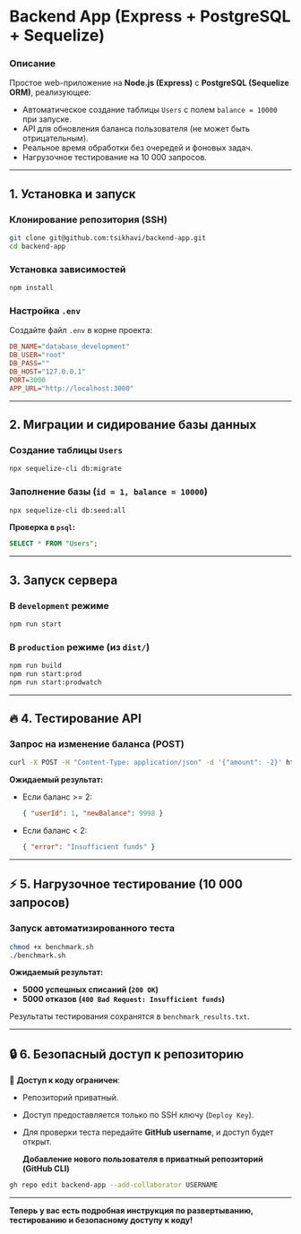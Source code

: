# Backend App (Express + PostgreSQL + Sequelize)

### Описание

Простое web-приложение на **Node.js (Express)** с **PostgreSQL (Sequelize ORM)**, реализующее:

- Автоматическое создание таблицы `Users` с полем `balance = 10000` при запуске.
- API для обновления баланса пользователя (не может быть отрицательным).
- Реальное время обработки без очередей и фоновых задач.
- Нагрузочное тестирование на 10 000 запросов.

---

## 1. Установка и запуск

### Клонирование репозитория (SSH)

```bash
git clone git@github.com:tsikhavi/backend-app.git
cd backend-app
```

### Установка зависимостей

```bash
npm install
```

### Настройка `.env`

Создайте файл `.env` в корне проекта:

```ini
DB_NAME="database_development"
DB_USER="root"
DB_PASS=""
DB_HOST="127.0.0.1"
PORT=3000
APP_URL="http://localhost:3000"

```

---

## 2. Миграции и сидирование базы данных

### Создание таблицы `Users`

```bash
npx sequelize-cli db:migrate
```

### Заполнение базы (`id = 1, balance = 10000`)

```bash
npx sequelize-cli db:seed:all
```

**Проверка в `psql`:**

```sql
SELECT * FROM "Users";
```

---

## 3. Запуск сервера

### В `development` режиме

```bash
npm run start
```

### В `production` режиме (из `dist/`)

```bash
npm run build
npm run start:prod
npm run start:prodwatch
```

---

## 🔥 4. Тестирование API

### Запрос на **изменение баланса** (POST)

```bash
curl -X POST -H "Content-Type: application/json" -d '{"amount": -2}' http://localhost:3000/users/1/balance
```

**Ожидаемый результат:**

- Если баланс >= 2:
  ```json
  { "userId": 1, "newBalance": 9998 }
  ```
- Если баланс < 2:
  ```json
  { "error": "Insufficient funds" }
  ```

---

## ⚡ 5. Нагрузочное тестирование (10 000 запросов)

### Запуск автоматизированного теста

```bash
chmod +x benchmark.sh
./benchmark.sh
```

**Ожидаемый результат:**

- **5000 успешных списаний (`200 OK`)**
- **5000 отказов (`400 Bad Request: Insufficient funds`)**

Результаты тестирования сохранятся в `benchmark_results.txt`.

---

## 🔒 6. Безопасный доступ к репозиторию

🔐 **Доступ к коду ограничен**:

- Репозиторий приватный.
- Доступ предоставляется только по SSH ключу (`Deploy Key`).
- Для проверки теста передайте **GitHub username**, и доступ будет открыт.

  **Добавление нового пользователя в приватный репозиторий (GitHub CLI)**

```bash
gh repo edit backend-app --add-collaborator USERNAME
```

---

**Теперь у вас есть подробная инструкция по развертыванию, тестированию и безопасному доступу к коду!**

```

```
